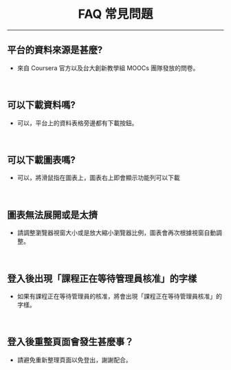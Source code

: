 # <center>FAQ 常見問題</center>
<hr>

## 平台的資料來源是甚麼?

* 來自 Coursera 官方以及台大創新教學組 MOOCs 團隊發放的問卷。

<br>

## 可以下載資料嗎?

* 可以，平台上的資料表格旁邊都有下載按鈕。

<br>

## 可以下載圖表嗎?

* 可以，將滑鼠指在圖表上，圖表右上即會顯示功能列可以下載

<br>

## 圖表無法展開或是太擠
* 請調整瀏覽器視窗大小或是放大縮小瀏覽器比例，圖表會再次根據視窗自動調整。

<br>


## 登入後出現「課程正在等待管理員核准」的字樣
* 如果有課程正在等待管理員的核准，將會出現「課程正在等待管理員核准」的字樣。

<br>


## 登入後重整頁面會發生甚麼事？
* 請避免重新整理頁面以免登出，謝謝配合。

<br>

